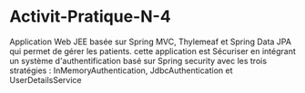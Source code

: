 # Activit-Pratique-N-4
Application Web JEE basée sur Spring MVC, Thylemeaf et Spring Data JPA qui permet de gérer les patients. cette application est Sécuriser en intégrant un système d'authentification basé sur Spring security  avec les trois stratégies : InMemoryAuthentication, JdbcAuthentication et UserDetailsService
